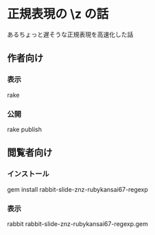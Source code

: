 # 正規表現の \z の話

あるちょっと遅そうな正規表現を高速化した話

## 作者向け

### 表示

  rake

### 公開

  rake publish

## 閲覧者向け

### インストール

  gem install rabbit-slide-znz-rubykansai67-regexp

### 表示

  rabbit rabbit-slide-znz-rubykansai67-regexp.gem
